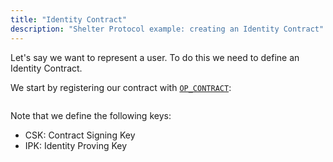 ```yaml
---
title: "Identity Contract"
description: "Shelter Protocol example: creating an Identity Contract"
---
```


Let's say we want to represent a user. To do this we need to define an Identity Contract.

We start by registering our contract with [`OP_CONTRACT`](opcodes#op_contract):

```json
```

Note that we define the following keys:

- CSK: Contract Signing Key
- IPK: Identity Proving Key

